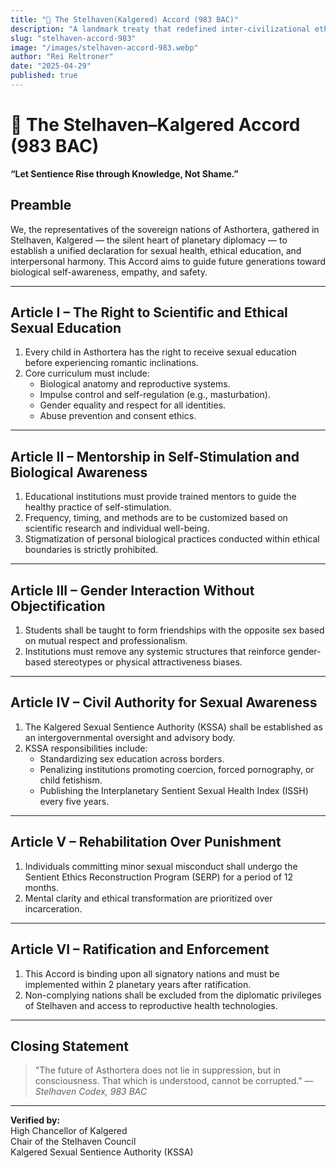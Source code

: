 ```yaml
---
title: "📜 The Stelhaven(Kalgered) Accord (983 BAC)"
description: "A landmark treaty that redefined inter-civilizational ethics in Stelhaven (Kalgered), focusing on education, lawful conduct, and sexual rights as instruments of peace. Signed in 983 BAC, this accord marked a pivotal shift toward a more enlightened, post-conflict era within central Asthortera."
slug: "stelhaven-accord-983"
image: "/images/stelhaven-accord-983.webp"
author: "Rei Reltroner"
date: "2025-04-29"
published: true
---
```


# 📜 The Stelhaven–Kalgered Accord (983 BAC)

**“Let Sentience Rise through Knowledge, Not Shame.”**

## Preamble
We, the representatives of the sovereign nations of Asthortera, gathered in Stelhaven, Kalgered — the silent heart of planetary diplomacy — to establish a unified declaration for sexual health, ethical education, and interpersonal harmony. This Accord aims to guide future generations toward biological self-awareness, empathy, and safety.

---

## Article I – The Right to Scientific and Ethical Sexual Education
1. Every child in Asthortera has the right to receive sexual education before experiencing romantic inclinations.
2. Core curriculum must include:
   - Biological anatomy and reproductive systems.
   - Impulse control and self-regulation (e.g., masturbation).
   - Gender equality and respect for all identities.
   - Abuse prevention and consent ethics.

---

## Article II – Mentorship in Self-Stimulation and Biological Awareness
1. Educational institutions must provide trained mentors to guide the healthy practice of self-stimulation.
2. Frequency, timing, and methods are to be customized based on scientific research and individual well-being.
3. Stigmatization of personal biological practices conducted within ethical boundaries is strictly prohibited.

---

## Article III – Gender Interaction Without Objectification
1. Students shall be taught to form friendships with the opposite sex based on mutual respect and professionalism.
2. Institutions must remove any systemic structures that reinforce gender-based stereotypes or physical attractiveness biases.

---

## Article IV – Civil Authority for Sexual Awareness
1. The Kalgered Sexual Sentience Authority (KSSA) shall be established as an intergovernmental oversight and advisory body.
2. KSSA responsibilities include:
   - Standardizing sex education across borders.
   - Penalizing institutions promoting coercion, forced pornography, or child fetishism.
   - Publishing the Interplanetary Sentient Sexual Health Index (ISSH) every five years.

---

## Article V – Rehabilitation Over Punishment
1. Individuals committing minor sexual misconduct shall undergo the Sentient Ethics Reconstruction Program (SERP) for a period of 12 months.
2. Mental clarity and ethical transformation are prioritized over incarceration.

---

## Article VI – Ratification and Enforcement
1. This Accord is binding upon all signatory nations and must be implemented within 2 planetary years after ratification.
2. Non-complying nations shall be excluded from the diplomatic privileges of Stelhaven and access to reproductive health technologies.

---

## Closing Statement
> "The future of Asthortera does not lie in suppression, but in consciousness. That which is understood, cannot be corrupted."
> — *Stelhaven Codex, 983 BAC*

---

**Verified by:**  
High Chancellor of Kalgered  
Chair of the Stelhaven Council  
Kalgered Sexual Sentience Authority (KSSA)

